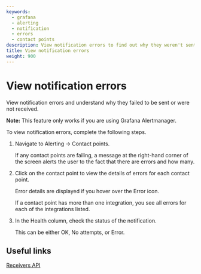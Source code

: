 ```yaml
---
keywords:
  - grafana
  - alerting
  - notification
  - errors
  - contact points
description: View notification errors to find out why they weren't sent or received
title: View notification errors
weight: 900
---
```


# View notification errors

View notification errors and understand why they failed to be sent or were not received.

**Note:**
This feature only works if you are using Grafana Alertmanager.

To view notification errors, complete the following steps.

1. Navigate to Alerting -> Contact points.

   If any contact points are failing, a message at the right-hand corner of the screen alerts the user to the fact that there are errors and how many.

2. Click on the contact point to view the details of errors for each contact point.

   Error details are displayed if you hover over the Error icon.

   If a contact point has more than one integration, you see all errors for each of the integrations listed.

3. In the Health column, check the status of the notification.

   This can be either OK, No attempts, or Error.

## Useful links

[Receivers API](https://editor.swagger.io/?url=https://raw.githubusercontent.com/grafana/grafana/main/pkg/services/ngalert/api/tooling/post.json)
